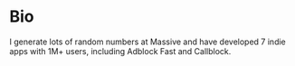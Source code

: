 # Bio

I generate lots of random numbers at Massive and have developed 7 indie apps with 1M+ users,
including Adblock Fast and Callblock.
